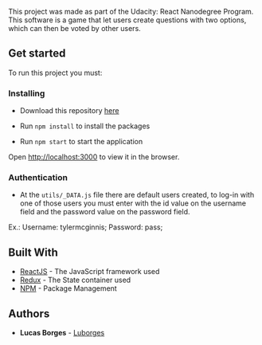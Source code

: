 This project was made as part of the Udacity: React Nanodegree Program. This software is a game that let users create questions with two options, which can then be voted by other users.

## Get started

To run this project you must:

### Installing

* Download this repository [here](https://github.com/Luborges/would-you-rather-project/archive/master.zip)

* Run ```npm install``` to install the packages
* Run ```npm start``` to start the application

Open [http://localhost:3000](http://localhost:3000) to view it in the browser.

### Authentication
* At the ```utils/_DATA.js``` file there are default users created, to log-in with one of those users you must enter with the id value on the username field and the password value on the password field.

Ex.: Username: tylermcginnis; Password: pass;

## Built With

* [ReactJS](https://reactjs.org/) - The JavaScript framework used
* [Redux](https://redux.js.org/) - The State container used
* [NPM](https://www.npmjs.com/) - Package Management

## Authors

* **Lucas Borges** - [Luborges](https://github.com/Luborges)

